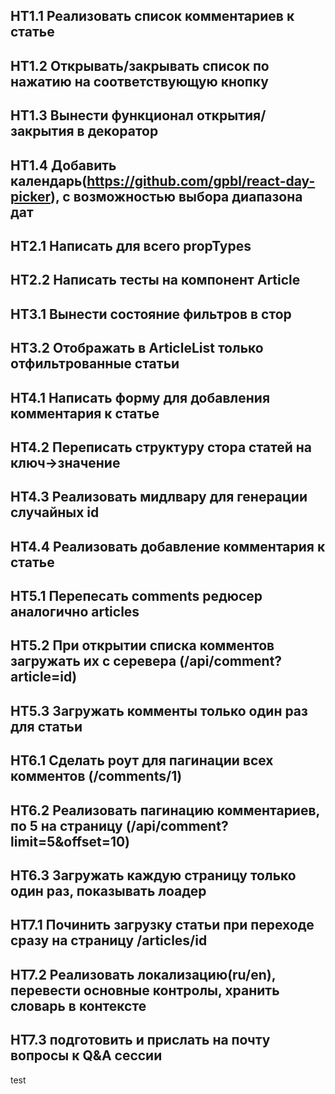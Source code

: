 ## HT1.1 Реализовать список комментариев к статье
## HT1.2 Открывать/закрывать список по нажатию на соответствующую кнопку
## HT1.3 Вынести функционал открытия/закрытия в декоратор
## HT1.4 Добавить календарь(https://github.com/gpbl/react-day-picker), c возможностью выбора диапазона дат

## HT2.1 Написать для всего propTypes
## HT2.2 Написать тесты на компонент Article

## HT3.1 Вынести состояние фильтров в стор
## HT3.2 Отображать в ArticleList только отфильтрованные статьи

## HT4.1 Написать форму для добавления комментария к статье
## HT4.2 Переписать структуру стора статей на ключ->значение
## HT4.3 Реализовать мидлвару для генерации случайных id
## HT4.4 Реализовать добавление комментария к статье

## HT5.1 Перепесать comments редюсер аналогично articles
## HT5.2 При открытии списка комментов загружать их с серевера (/api/comment?article=id)
## HT5.3 Загружать комменты только один раз для статьи

## HT6.1 Сделать роут для пагинации всех комментов (/comments/1)
## HT6.2 Реализовать пагинацию комментариев, по 5 на страницу (/api/comment?limit=5&offset=10)
## HT6.3 Загружать каждую страницу только один раз, показывать лоадер

## HT7.1 Починить загрузку статьи при переходе сразу на страницу /articles/id
## HT7.2 Реализовать локализацию(ru/en), перевести основные контролы, хранить словарь в контексте
## HT7.3 подготовить и прислать на почту вопросы к Q&A сессии


test
